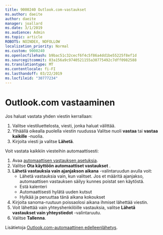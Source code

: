 ```yaml
---
title: 9000240 Outlook.com-vastaukset
ms.author: daeite
author: daeite
manager: joallard
ms.date: 3/1/2019
ms.audience: Admin
ms.topic: article
ROBOTS: NOINDEX, NOFOLLOW
localization_priority: Normal
ms.custom: 9000240
ms.openlocfilehash: b9bac51c32cecf6f4c5f86a4dd1be55225f8ef1d
ms.sourcegitcommit: 03a156a9c9740521155a30775492c7dff0982588
ms.translationtype: MT
ms.contentlocale: fi-FI
ms.lasthandoff: 03/22/2019
ms.locfileid: "30777234"
---
```

# <a name="replying-in-outlookcom"></a>Outlook.com vastaaminen

Jos haluat vastata yhden viestin kerrallaan:

1. Valitse viestiluettelosta, viesti, jonka haluat välittää.
2. Ylhäällä oikealla puolella viestin ruudussa Valitse nuoli **vastaa** tai **vastaa kaikille** -nuolia.
3. Kirjoita viesti ja valitse **Lähetä**.

Voit vastata kaikkiin viesteihin automaattisesti:

1. Avaa [automaattisen vastauksen asetuksia](https://outlook.live.com/mail/options/mail/automaticReplies/automaticRepliesOption).
2. Valitse **Ota käyttöön automaattiset vastaukset** .
3. **Lähetä vastauksia vain ajanjakson aikana** -valintaruudun avulla voit:
    - Lähetä vastauksia vain, kun valitset. Jos et määritä ajanjakso, automaattisen vastauksen säilyy kunnes poistat sen käytöstä.
    - Estä kalenteri
    - Automaattisesti hylätä uuden kutsut
    - Hylkää ja peruuttaa tänä aikana kokoukset
4. Kirjoita sanoma-ruutuun poissaolosi aikana ihmiset lähettää viestin.
5. Voit lähettää vain yhteyshenkilöille vastauksia, valitse **Lähetä vastaukset vain yhteystiedot** -valintaruutu.
6. Valitse **Tallenna**.

Lisätietoja [Outlook.com-automaattinen edelleenlähetys](https://support.office.com/article/14614626-9855-48dc-a986-dec81d07b1a0).